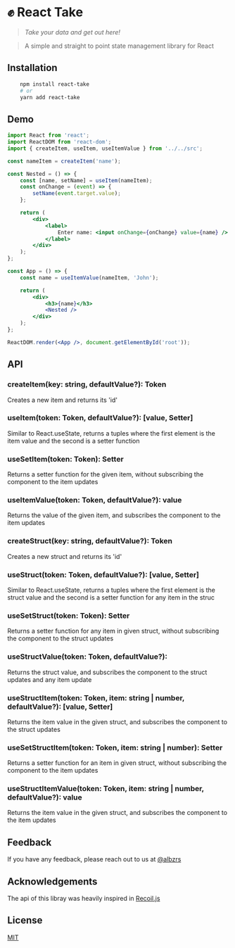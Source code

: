 # ✊ React Take

> _Take your data and get out here!_

> A simple and straight to point state management library for React

## Installation

```bash
	npm install react-take
	# or
	yarn add react-take
```

## Demo

```jsx
import React from 'react';
import ReactDOM from 'react-dom';
import { createItem, useItem, useItemValue } from '../../src';

const nameItem = createItem('name');

const Nested = () => {
	const [name, setName] = useItem(nameItem);
	const onChange = (event) => {
		setName(event.target.value);
	};

	return (
		<div>
			<label>
				Enter name: <input onChange={onChange} value={name} />
			</label>
		</div>
	);
};

const App = () => {
	const name = useItemValue(nameItem, 'John');

	return (
		<div>
			<h3>{name}</h3>
			<Nested />
		</div>
	);
};

ReactDOM.render(<App />, document.getElementById('root'));
```

## API

### createItem(key: string, defaultValue?): Token

Creates a new item and returns its 'id'

### useItem(token: Token, defaultValue?): [value, Setter]

Similar to React.useState, returns a tuples where the first element is the item value and the second is a setter function

### useSetItem(token: Token): Setter

Returns a setter function for the given item, without subscribing the component to the item updates

### useItemValue(token: Token, defaultValue?): value

Returns the value of the given item, and subscribes the component to the item updates

### createStruct(key: string, defaultValue?): Token

Creates a new struct and returns its 'id'

### useStruct(token: Token, defaultValue?): [value, Setter]

Similar to React.useState, returns a tuples where the first element is the struct value and the second is a setter function for any item in the struc

### useSetStruct(token: Token): Setter

Returns a setter function for any item in given struct, without subscribing the component to the struct updates

### useStructValue(token: Token<T>, defaultValue?):

Returns the struct value, and subscribes the component to the struct updates and any item update

### useStructItem(token: Token, item: string | number, defaultValue?): [value, Setter]

Returns the item value in the given struct, and subscribes the component to the struct updates

### useSetStructItem(token: Token, item: string | number): Setter

Returns a setter function for an item in given struct, without subscribing the component to the item updates

### useStructItemValue(token: Token, item: string | number, defaultValue?): value

Returns the item value in the given struct, and subscribes the component to the item updates

## Feedback

If you have any feedback, please reach out to us at [@albzrs](https://twitter.com/albzrs)

## Acknowledgements

The api of this libray was heavily inspired in [Recoil.js](https://recoiljs.org/)

## License

[MIT](https://choosealicense.com/licenses/mit/)
